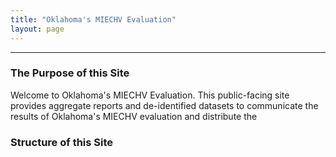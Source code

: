 ```yaml
---
title: "Oklahoma's MIECHV Evaluation"
layout: page
---
```


***

### The Purpose of this Site 

Welcome to Oklahoma's MIECHV Evaluation. This public-facing site provides aggregate reports and de-identified datasets to communicate the results of Oklahoma's MIECHV evaluation and distribute the 

### Structure of this Site


